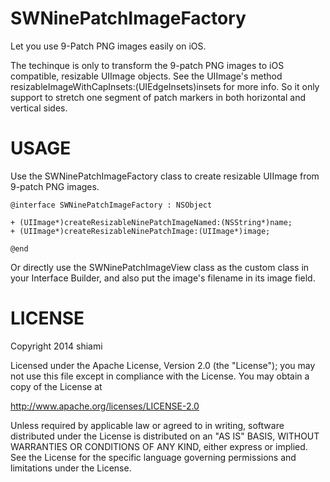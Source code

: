 SWNinePatchImageFactory
=======================

Let you use 9-Patch PNG images easily on iOS.

The techinque is only to transform the 9-patch PNG images to iOS compatible, resizable UIImage objects.
See the UIImage's method resizableImageWithCapInsets:(UIEdgeInsets)insets for more info.
So it only support to stretch one segment of patch markers in both horizontal and vertical sides.


USAGE
=======================

Use the SWNinePatchImageFactory class to create resizable UIImage from 9-patch PNG images.

    @interface SWNinePatchImageFactory : NSObject

    + (UIImage*)createResizableNinePatchImageNamed:(NSString*)name;
    + (UIImage*)createResizableNinePatchImage:(UIImage*)image;
    
    @end

Or directly use the SWNinePatchImageView class as the custom class in your Interface Builder,
and also put the image's filename in its image field.

LICENSE
=======================

Copyright 2014 shiami

Licensed under the Apache License, Version 2.0 (the "License");
you may not use this file except in compliance with the License.
You may obtain a copy of the License at

   http://www.apache.org/licenses/LICENSE-2.0

Unless required by applicable law or agreed to in writing, software
distributed under the License is distributed on an "AS IS" BASIS,
WITHOUT WARRANTIES OR CONDITIONS OF ANY KIND, either express or implied.
See the License for the specific language governing permissions and
limitations under the License.
